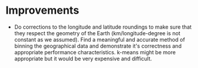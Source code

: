 # Improvements

* Do corrections to the longitude and latitude roundings to make sure that they respect the geometry of the Earth (km/longitude-degree is not constant as we assumed). Find a meaningful and accurate method of binning the geographical data and demonstrate it's correctness and appropriate performance characteristics. k-means might be more appropriate but it would be very expensive and difficult. 